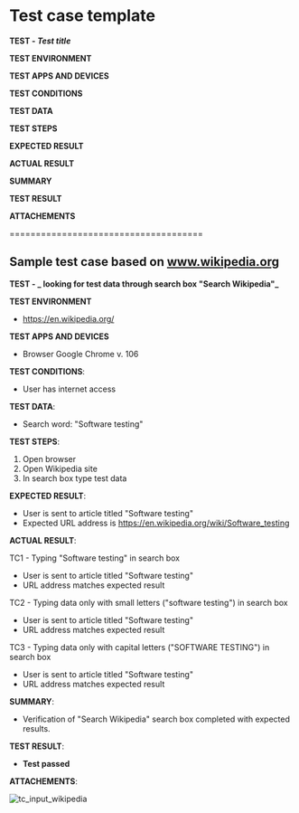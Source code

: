 # Test case template 
**TEST - _Test title_**

**TEST ENVIRONMENT**

**TEST APPS AND DEVICES**

**TEST CONDITIONS**

**TEST DATA**

**TEST STEPS**

**EXPECTED RESULT**

**ACTUAL RESULT**

**SUMMARY**

**TEST RESULT**

**ATTACHEMENTS**

=====================================

## Sample test case based on www.wikipedia.org

**TEST - _ looking for test data through search box "Search Wikipedia"_**

**TEST ENVIRONMENT**
  - https://en.wikipedia.org/

**TEST APPS AND DEVICES**
  - Browser Google Chrome v. 106

**TEST CONDITIONS**:
  - User has internet access

**TEST DATA**:
  - Search word: "Software testing"

**TEST STEPS**:
  1. Open browser
  2. Open Wikipedia site
  3. In search box type test data

**EXPECTED RESULT**:
  - User is sent to article titled "Software testing"
  - Expected URL address is https://en.wikipedia.org/wiki/Software_testing

**ACTUAL RESULT**:

TC1 - Typing "Software testing" in search box
  - User is sent to article titled "Software testing"
  - URL address matches expected result

TC2 - Typing data only with small letters ("software testing") in search box
  - User is sent to article titled "Software testing"
  - URL address matches expected result

TC3 - Typing data only with capital letters ("SOFTWARE TESTING") in search box
  - User is sent to article titled "Software testing"
  - URL address matches expected result

**SUMMARY**:
  - Verification of "Search Wikipedia" search box completed with expected results.
  
**TEST RESULT**:
  - **Test passed**

**ATTACHEMENTS**:

![tc_input_wikipedia](https://user-images.githubusercontent.com/72787034/193466758-413b20a6-31e0-44dc-b137-379488838891.PNG)
